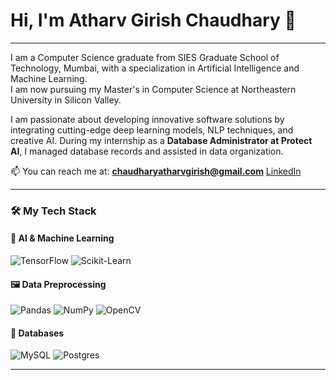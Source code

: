 # Hi, I'm Atharv Girish Chaudhary 👋

---

I am a Computer Science graduate from SIES Graduate School of Technology, Mumbai, with a specialization in Artificial Intelligence and Machine Learning.  
I am now pursuing my Master's in Computer Science at Northeastern University in Silicon Valley.

I am passionate about developing innovative software solutions by integrating cutting-edge deep learning models, NLP techniques, and creative AI. During my internship as a **Database Administrator at Protect AI**, I managed database records and assisted in data organization. 

📫 You can reach me at: **chaudharyatharvgirish@gmail.com** [LinkedIn](/https://www.linkedin.com/in/atharv-girish-chaudhary-529848378/)

---

### 🛠️ My Tech Stack

#### 🧠 AI & Machine Learning
![TensorFlow](https://img.shields.io/badge/TensorFlow-%23FF6F00.svg?style=for-the-badge&logo=TensorFlow&logoColor=white)
![Scikit-Learn](https://img.shields.io/badge/scikit--learn-%23F7931E.svg?style=for-the-badge&logo=scikit-learn&logoColor=white)

#### 🖼️ Data Preprocessing
![Pandas](https://img.shields.io/badge/pandas-%23150458.svg?style=for-the-badge&logo=pandas&logoColor=white)
![NumPy](https://img.shields.io/badge/numpy-%23013243.svg?style=for-the-badge&logo=numpy&logoColor=white)
![OpenCV](https://img.shields.io/badge/OpenCV-272822?style=for-the-badge&logo=OpenCV&logoColor=white)

#### 💾 Databases
![MySQL](https://img.shields.io/badge/mysql-%2300f.svg?style=for-the-badge&logo=mysql&logoColor=white)
![Postgres](https://img.shields.io/badge/postgres-%23316192.svg?style=for-the-badge&logo=postgresql&logoColor=white)

---

